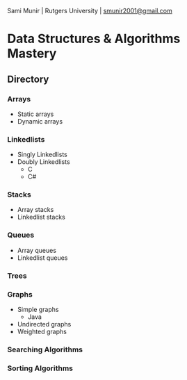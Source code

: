 Sami Munir | Rutgers University | smunir2001@gmail.com
# Data Structures & Algorithms Mastery
## Directory
### Arrays
* Static arrays
* Dynamic arrays
### Linkedlists
* Singly Linkedlists
* Doubly Linkedlists
    * C
    * C#
### Stacks
* Array stacks
* Linkedlist stacks
### Queues
* Array queues
* Linkedlist queues
### Trees
### Graphs
* Simple graphs
    * Java
* Undirected graphs
* Weighted graphs
### Searching Algorithms
### Sorting Algorithms